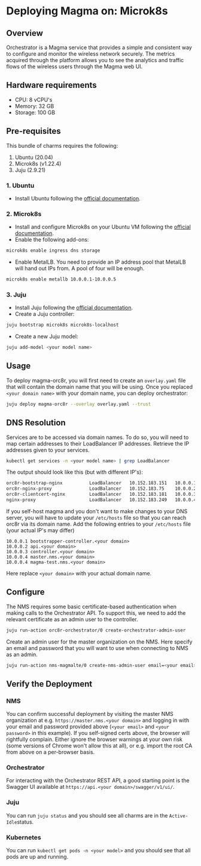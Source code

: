 # Deploying Magma on: Microk8s

## Overview
Orchestrator is a Magma service that provides a simple and consistent way to 
configure and monitor the wireless network securely. The metrics acquired through the platform 
allows you to see the analytics and traffic flows of the wireless users through the Magma web UI.


## Hardware requirements
- CPU: 8 vCPU's
- Memory: 32 GB
- Storage: 100 GB

## Pre-requisites
This bundle of charms requires the following:
1. Ubuntu (20.04)
2. Microk8s (v1.22.4)
3. Juju (2.9.21)

### 1. Ubuntu
- Install Ubuntu following the [official documentation](https://releases.ubuntu.com/20.04/).

### 2. Microk8s
- Install and configure Microk8s on your Ubuntu VM following the 
[official documentation](https://microk8s.io/docs/getting-started).
- Enable the following add-ons:

```bash
microk8s enable ingress dns storage
```
- Enable MetalLB. You need to provide an IP address pool that MetalLB will hand out IPs from. A 
pool of four will be enough.

```bash
microk8s enable metallb 10.0.0.1-10.0.0.5
```

### 3. Juju
- Install Juju following the [official documentation](https://juju.is/docs/olm/installing-juju).
- Create a Juju controller:

```bash
juju bootstrap microk8s microk8s-localhost
```

- Create a new Juju model:

```bash
juju add-model <your model name>
```

## Usage

To deploy magma-orc8r, you will first need to create an `overlay.yaml` file that will contain
the domain name that you will be using. Once you replaced `<your domain name>` with your domain 
name, you can deploy orchestrator:

```bash
juju deploy magma-orc8r --overlay overlay.yaml --trust
```

## DNS Resolution

Services are to be accessed via domain names. To do so, you will need to map certain addresses to 
their LoadBalancer IP addresses. Retrieve the IP addresses given to your services.

```bash
kubectl get services -n <your model name> | grep LoadBalancer
```

The output should look like this (but with different IP's):

```bash
orc8r-bootstrap-nginx          LoadBalancer   10.152.183.151   10.0.0.1      80:31200/TCP,443:30747/TCP,8444:30618/TCP                  5h41m
orc8r-nginx-proxy              LoadBalancer   10.152.183.75    10.0.0.2      80:32035/TCP,8443:30130/TCP,8444:31694/TCP,443:30794/TCP   22h
orc8r-clientcert-nginx         LoadBalancer   10.152.183.181   10.0.0.3      80:31641/TCP,443:31082/TCP,8443:31811/TCP                  5h41m
nginx-proxy                    LoadBalancer   10.152.183.249   10.0.0.4      443:30760/TCP                                              44s
```

If you self-host magma and you don't want to make changes to your DNS server, you will have to
update your `/etc/hosts` file so that you can reach orc8r via its domain name. Add the following 
entries to your `/etc/hosts` file (your actual IP's may differ)

```text
10.0.0.1 bootstrapper-controller.<your domain>
10.0.0.2 api.<your domain>
10.0.0.3 controller.<your domain>
10.0.0.4 master.nms.<your domain>
10.0.0.4 magma-test.nms.<your domain>
```
Here replace `<your domain>` with your actual domain name.


## Configure

The NMS requires some basic certificate-based authentication when making calls to the Orchestrator 
API. To support this, we need to add the relevant certificate as an admin user to the controller.

```bash
juju run-action orc8r-orchestrator/0 create-orchestrator-admin-user
```

Create an admin user for the master organization on the NMS. Here specify an email and password that 
you will want to use when connecting to NMS as an admin.

```bash
juju run-action nms-magmalte/0 create-nms-admin-user email=<your email> password=<your password>
```

## Verify the Deployment
### NMS 
You can confirm successful deployment by visiting the master NMS organization at e.g. 
`https://master.nms.<your domain>` and logging in with your email and password provided above 
(`<your email>` and `<your password>` in this example).
If you self-signed certs above, the browser will rightfully complain. 
Either ignore the browser warnings at your own risk (some versions of Chrome won't 
allow this at all), or e.g. import the root CA from above on a per-browser basis.

### Orchestrator
For interacting with the Orchestrator REST API, a good starting point is the Swagger UI available 
at `https://api.<your domain>/swagger/v1/ui/`.

### Juju
You can run `juju status` and you should see all charms are in the `Active-Idle`status.

### Kubernetes
You can run `kubectl get pods -n <your model>` and you should see that all pods are up and 
running.
